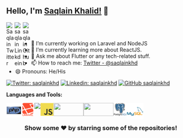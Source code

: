 ## Hello, I'm [Saqlain Khalid!](https://www.linkedin.com/in/saqlainkhd) 👋

<a target="_blank" href="https://twitter.com/saqlainkhd">
  <img align="left" alt="Saqlain Twitter" width="22px" src="https://cdn.jsdelivr.net/npm/simple-icons@v3/icons/twitter.svg" />
</a>
<a target="_blank" href="https://linkedin.com/in/saqlainkhd">
  <img align="left" alt="saqlain Linkdein" width="22px" src="https://cdn.jsdelivr.net/npm/simple-icons@v3/icons/linkedin.svg" />
</a>
<a target="_blank" href="https://github.com/saqlainkhd">
  <img align="left" alt="saqlain Github" width="22px" src="https://cdn.jsdelivr.net/npm/simple-icons@v3/icons/github.svg" />
</a>

<br/>
<br/>


- 🔭 I’m currently working on Laravel and NodeJS
- 🌱 I’m currently learning more about ReactJS.
- 💬 Ask me about Flutter or any tech-related stuff.
- 📫 How to reach me: [Twitter - @saqlainkhd](https://twitter.com/saqlainkhd)
- 😄 Pronouns: He/His

[![Twitter: saqlainkhd](https://img.shields.io/twitter/follow/saqlainkhd?style=social)](https://twitter.com/saqlainkhd)
[![Linkedin: saqlainkhd](https://img.shields.io/badge/-saqlainkhd-blue?style=flat-square&logo=Linkedin&logoColor=white&link=https://www.linkedin.com/in/saqlainkhd/)](https://www.linkedin.com/in/saqlainkhd/)
[![GitHub saqlainkhd](https://img.shields.io/github/followers/saqlainkhd?label=follow&style=social)](https://github.com/saqlainkhd)


**Languages and Tools:**  
<p>
<img align="left" height="40" src="https://raw.githubusercontent.com/devicons/devicon/master/icons/php/php-original.svg">
<img align="left" height="35" src="https://raw.githubusercontent.com/devicons/devicon/master/icons/laravel/laravel-plain-wordmark.svg">
<img align="left" height="35" src="https://cdn.worldvectorlogo.com/logos/codeigniter.svg">
<img align="left" height="35" src="https://raw.githubusercontent.com/devicons/devicon/master/icons/javascript/javascript-original.svg">
<img align="left" height="35" width="80" src="https://cdn.worldvectorlogo.com/logos/mongodb.svg">
<img align="left" height="35" width="80" src="https://cdn.worldvectorlogo.com/logos/nodejs.svg"> 
<img align="left" height="35" src="https://raw.githubusercontent.com/devicons/devicon/master/icons/postgresql/postgresql-original-wordmark.svg">
<img align="left" height="45" src="https://raw.githubusercontent.com/devicons/devicon/master/icons/mysql/mysql-original-wordmark.svg">   
</p>

<br><br>

<div align="center">

### Show some ❤️ by starring some of the repositories!

</div>

